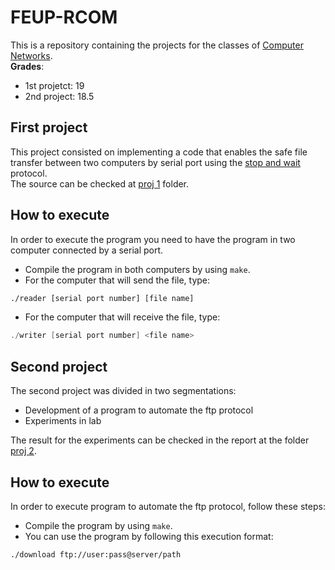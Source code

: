 # FEUP-RCOM

This is a repository containing the projects for the classes of [Computer Networks](https://sigarra.up.pt/feup/pt/ucurr_geral.ficha_uc_view?pv_ocorrencia_id=459483).  
__Grades__: 
- 1st projetct: 19
- 2nd project: 18.5 


## First project

This project consisted on implementing a code that enables the safe file transfer between two computers by serial port using the [stop and wait](https://en.wikipedia.org/wiki/Stop-and-wait_ARQ)
protocol.  
The source can be checked at [proj 1](https://github.com/Jumaruba/FEUP-RCOM/tree/master/proj_1) folder.  
## How to execute 
In order to execute the program you need to have the program in two computer connected by a serial port.  
- Compile the program in both computers by using `make`. 
- For the computer that will send the file, type: 
```bash 
./reader [serial port number] [file name] 
```
- For the computer that will receive the file, type: 
```c
./writer [serial port number] <file name> 
```

## Second project 

The second project was divided in two segmentations: 
- Development of a program to automate the ftp protocol   
- Experiments in lab  

The result for the experiments can be checked in the report at the folder [proj 2](https://github.com/Jumaruba/FEUP-RCOM/tree/master/proj_2).  

## How to execute 

In order to execute program to automate the ftp protocol, follow these steps: 
- Compile the program by using `make`.  
- You can use the program by following this execution format: 
```bash 
./download ftp://user:pass@server/path
```
